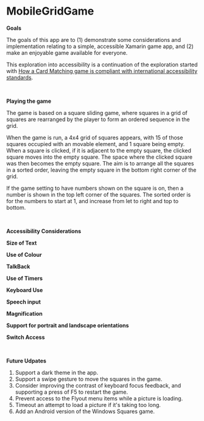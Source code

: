 # MobileGridGame

**Goals**

The goals of this app are to (1) demonstrate some considerations and implementation relating to a simple, accessible Xamarin game app, and (2) make an enjoyable game available for everyone.

This exploration into accessibility is a continuation of the exploration started with [How a Card Matching game is compliant with international accessibility standards](https://www.linkedin.com/pulse/how-card-matching-game-compliant-international-standards-guy-barker).

&nbsp;

**Playing the game**

The game is based on a square sliding game, where squares in a grid of squares are rearranged by the player to form an ordered sequence in the grid.

When the game is run, a 4x4 grid of squares appears, with 15 of those squares occupied with an movable element, and 1 square being empty. When a square is clicked, if it is adjacent to the empty square, the clicked square moves into the empty square. The space where the clicked square was then becomes the empty square. The aim is to arrange all the squares in a sorted order, leaving the empty square in the bottom right corner of the grid.

If the game setting to have numbers shown on the square is on, then a number is shown in the top left corner of the squares. The sorted order is for the numbers to start at 1, and increase from let to right and top to bottom. 



&nbsp;

**Accessibility Considerations**

**Size of Text**

**Use of Colour**

**TalkBack**

**Use of Timers**

**Keyboard Use**

**Speech input**

**Magnification**

**Support for portrait and landscape orientations**

**Switch Access**


&nbsp;

**Future Udpates**

1. Support a dark theme in the app.
2. Support a swipe gesture to move the squares in the game.
3. Consider improving the contrast of keyboard focus feedback, and supporting a press of F5 to restart the game.
4. Prevent access to the Flyout menu items while a picture is loading.
5. Timeout an attempt to load a picture if it's taking too long.
6. Add an Android version of the Windows Squares game.